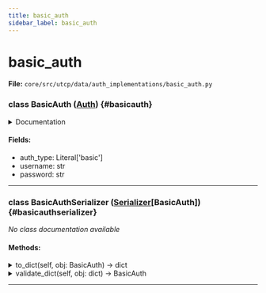 ```yaml
---
title: basic_auth
sidebar_label: basic_auth
---
```


# basic_auth

**File:** `core/src/utcp/data/auth_implementations/basic_auth.py`

### class BasicAuth ([Auth](./../auth.md#auth)) {#basicauth}

<details>
<summary>Documentation</summary>

Authentication using HTTP Basic Authentication.

Uses the standard HTTP Basic Authentication scheme with username and password
encoded in the Authorization header.


**Attributes**

- **`auth_type`**: The authentication type identifier, always "basic".
- **`username`**: The username for basic authentication. Recommended to use injected variables.
- **`password`**: The password for basic authentication. Recommended to use injected variables.
</details>

#### Fields:

- auth_type: Literal['basic']
- username: str
- password: str

---

### class BasicAuthSerializer ([Serializer](./../../interfaces/serializer.md#serializer)[BasicAuth]) {#basicauthserializer}

*No class documentation available*

#### Methods:

<details>
<summary>to_dict(self, obj: BasicAuth) -> dict</summary>

Convert a BasicAuth object to a dictionary.


**Args**

- **`obj`**: The BasicAuth object to convert.



**Returns**

The dictionary converted from the BasicAuth object.
</details>

<details>
<summary>validate_dict(self, obj: dict) -> BasicAuth</summary>

Validate a dictionary and convert it to a BasicAuth object.


**Args**

- **`obj`**: The dictionary to validate and convert.



**Returns**

The BasicAuth object converted from the dictionary.
</details>

---
